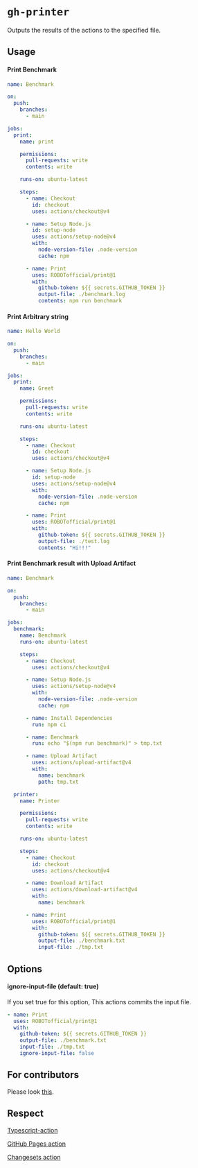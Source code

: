 # `gh-printer`

Outputs the results of the actions to the specified file.

## Usage

#### Print Benchmark

```yml
name: Benchmark

on:
  push:
    branches:
      - main

jobs:
  print:
    name: print

    permissions:
      pull-requests: write
      contents: write

    runs-on: ubuntu-latest

    steps:
      - name: Checkout
        id: checkout
        uses: actions/checkout@v4

      - name: Setup Node.js
        id: setup-node
        uses: actions/setup-node@v4
        with:
          node-version-file: .node-version
          cache: npm

      - name: Print
        uses: ROBOTofficial/print@1
        with:
          github-token: ${{ secrets.GITHUB_TOKEN }}
          output-file: ./benchmark.log
          contents: npm run benchmark
```

#### Print Arbitrary string

```yml
name: Hello World

on:
  push:
    branches:
      - main

jobs:
  print:
    name: Greet

    permissions:
      pull-requests: write
      contents: write

    runs-on: ubuntu-latest

    steps:
      - name: Checkout
        id: checkout
        uses: actions/checkout@v4

      - name: Setup Node.js
        id: setup-node
        uses: actions/setup-node@v4
        with:
          node-version-file: .node-version
          cache: npm

      - name: Print
        uses: ROBOTofficial/print@1
        with:
          github-token: ${{ secrets.GITHUB_TOKEN }}
          output-file: ./test.log
          contents: "Hi!!!"
```

#### Print Benchmark result with Upload Artifact

```yml
name: Benchmark

on:
  push:
    branches:
      - main

jobs:
  benchmark:
    name: Benchmark
    runs-on: ubuntu-latest

    steps:
      - name: Checkout
        uses: actions/checkout@v4

      - name: Setup Node.js
        uses: actions/setup-node@v4
        with:
          node-version-file: .node-version
          cache: npm

      - name: Install Dependencies
        run: npm ci

      - name: Benchmark
        run: echo "$(npm run benchmark)" > tmp.txt

      - name: Upload Artifact
        uses: actions/upload-artifact@v4
        with:
          name: benchmark
          path: tmp.txt

  printer:
    name: Printer

    permissions:
      pull-requests: write
      contents: write

    runs-on: ubuntu-latest

    steps:
      - name: Checkout
        id: checkout
        uses: actions/checkout@v4

      - name: Download Artifact
        uses: actions/download-artifact@v4
        with:
          name: benchmark

      - name: Print
        uses: ROBOTofficial/print@1
        with:
          github-token: ${{ secrets.GITHUB_TOKEN }}
          output-file: ./benchmark.txt
          input-file: ./tmp.txt
```

## Options

#### ignore-input-file (default: true)

If you set true for this option, This actions commits the input file.

```yml
- name: Print
  uses: ROBOTofficial/print@1
  with:
    github-token: ${{ secrets.GITHUB_TOKEN }}
    output-file: ./benchmark.txt
    input-file: ./tmp.txt
    ignore-input-file: false
```

## For contributors

Please look [this](./.github/CONTRIBUTING.md).

## Respect

[Typescript-action](https://github.com/actions/typescript-action)

[GitHub Pages action](https://github.com/peaceiris/actions-gh-pages)

[Changesets action](https://github.com/changesets/action)

